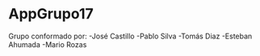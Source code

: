 # AppGrupo17
Grupo conformado por:
-José Castillo
-Pablo Silva
-Tomás Diaz
-Esteban Ahumada
-Mario Rozas
